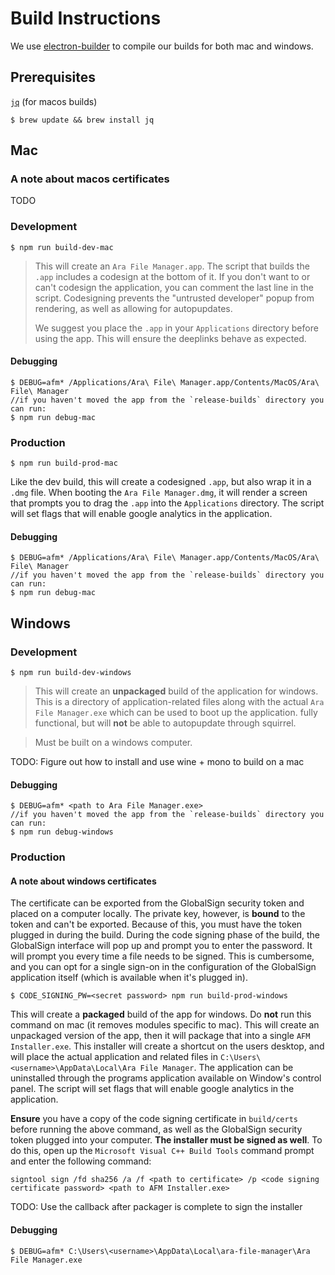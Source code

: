 # Build Instructions
We use [electron-builder](https://github.com/electron-userland/electron-builder) to compile our builds for both mac and windows.

## Prerequisites
[`jq`](https://stedolan.github.io/jq/) (for macos builds)
```
$ brew update && brew install jq
```
## Mac
### A note about macos certificates
TODO
### Development
```
$ npm run build-dev-mac
```
>This will create an `Ara File Manager.app`. The script that builds the `.app` includes a codesign at the bottom of it. If you don't want to or can't codesign the application, you can comment the last line in the script. Codesigning prevents the "untrusted developer" popup from rendering, as well as allowing for autopupdates.
>
>We suggest you place the `.app` in your `Applications` directory before using the app. This will ensure the deeplinks behave as expected.

#### Debugging
```
$ DEBUG=afm* /Applications/Ara\ File\ Manager.app/Contents/MacOS/Ara\ File\ Manager
//if you haven't moved the app from the `release-builds` directory you can run:
$ npm run debug-mac
```

### Production
```
$ npm run build-prod-mac
```
Like the dev build, this will create a codesigned `.app`, but also wrap it in a `.dmg` file. When booting the `Ara File Manager.dmg`, it will render a screen that prompts you to drag the `.app` into the `Applications` directory. The script will set flags that will enable google analytics in the application.

#### Debugging
```
$ DEBUG=afm* /Applications/Ara\ File\ Manager.app/Contents/MacOS/Ara\ File\ Manager
//if you haven't moved the app from the `release-builds` directory you can run:
$ npm run debug-mac
```

## Windows

### Development
```
$ npm run build-dev-windows
```
>This will create an **unpackaged** build of the application for windows. This is a directory of application-related files along with the actual `Ara File Manager.exe` which can be used to boot up the application. fully functional, but will **not** be able to autopupdate through squirrel.

>Must be built on a windows computer.

TODO: Figure out how to install and use wine + mono to build on a mac

#### Debugging
```
$ DEBUG=afm* <path to Ara File Manager.exe>
//if you haven't moved the app from the `release-builds` directory you can run:
$ npm run debug-windows
```

### Production

#### A note about windows certificates
The certificate can be exported from the GlobalSign security token and placed on a computer locally. The private key, however, is **bound** to the token and can't be exported. Because of this, you must have the token plugged in during the build. During the code signing phase of the build, the GlobalSign interface will pop up and prompt you to enter the password. It will prompt you every time a file needs to be signed. This is cumbersome, and you can opt for a single sign-on in the configuration of the GlobalSign application itself (which is available when it's plugged in).


```
$ CODE_SIGNING_PW=<secret password> npm run build-prod-windows
```
This will create a **packaged** build of the app for windows. Do **not** run this command on mac (it removes modules specific to mac). This will create an unpackaged version of the app, then it will package that into a single `AFM Installer.exe`. This installer will create a shortcut on the users desktop, and will place the actual application and related files in `C:\Users\<username>\AppData\Local\Ara File Manager`. The application can be uninstalled through the programs application available on Window's control panel. The script will set flags that will enable google analytics in the application.

**Ensure** you have a copy of the code signing certificate in `build/certs` before running the above command, as well as the GlobalSign security token plugged into your computer. **The installer must be signed as well**. To do this, open up the `Microsoft Visual C++ Build Tools` command prompt and enter the following command:

```
signtool sign /fd sha256 /a /f <path to certificate> /p <code signing certificate password> <path to AFM Installer.exe>
```

TODO: Use the callback after packager is complete to sign the installer

#### Debugging
```
$ DEBUG=afm* C:\Users\<username>\AppData\Local\ara-file-manager\Ara File Manager.exe
```
